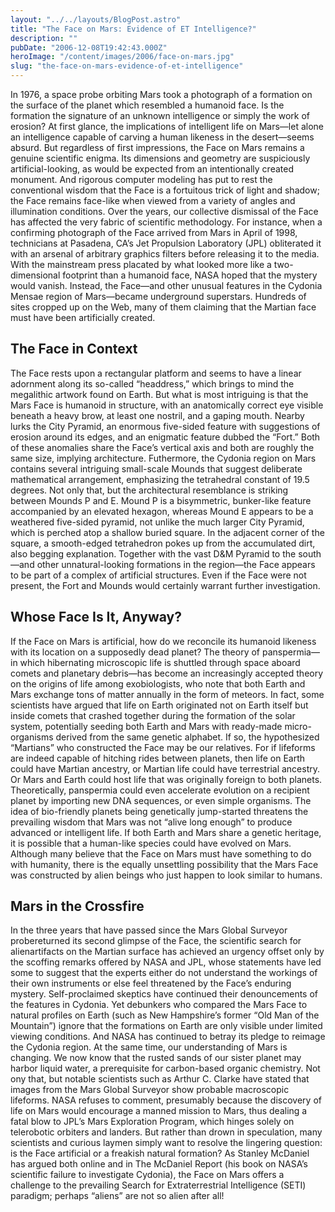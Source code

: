 ```yaml
---
layout: "../../layouts/BlogPost.astro"
title: "The Face on Mars: Evidence of ET Intelligence?"
description: ""
pubDate: "2006-12-08T19:42:43.000Z"
heroImage: "/content/images/2006/face-on-mars.jpg"
slug: "the-face-on-mars-evidence-of-et-intelligence"
---
```


In 1976, a space probe orbiting Mars took a photograph of a formation on the surface of the planet which resembled a humanoid face. Is the formation the signature of an unknown intelligence or simply the work of erosion? At first glance, the implications of intelligent life on Mars—let alone an intelligence capable of carving a human likeness in the desert—seems absurd.
But regardless of first impressions, the Face on Mars remains a genuine scientific enigma. Its dimensions and geometry are suspiciously artificial-looking, as would be expected from an intentionally created monument. And rigorous computer modeling has put to rest the conventional wisdom that the Face is a fortuitous trick of light and shadow; the Face remains face-like when viewed from a variety of angles and illumination conditions.
Over the years, our collective dismissal of the Face has affected the very fabric of scientific methodology. For instance, when a confirming photograph of the Face arrived from Mars in April of 1998, technicians at Pasadena, CA’s Jet Propulsion Laboratory (JPL) obliterated it with an arsenal of arbitrary graphics filters before releasing it to the media.
With the mainstream press placated by what looked more like a two-dimensional footprint than a humanoid face, NASA hoped that the mystery would vanish. Instead, the Face—and other unusual features in the Cydonia Mensae region of Mars—became underground superstars. Hundreds of sites cropped up on the Web, many of them claiming that the Martian face must have been artificially created.

## The Face in Context

The Face rests upon a rectangular platform and seems to have a linear adornment along its so-called “headdress,” which brings to mind the megalithic artwork found on Earth. But what is most intriguing is that the Mars Face is humanoid in structure, with an anatomically correct eye visible beneath a heavy brow, at least one nostril, and a gaping mouth.
Nearby lurks the City Pyramid, an enormous five-sided feature with suggestions of erosion around its edges, and an enigmatic feature dubbed the “Fort.” Both of these anomalies share the Face’s vertical axis and both are roughly the same size, implying architecture. Futhermore, the Cydonia region on Mars contains several intriguing small-scale Mounds that suggest deliberate mathematical arrangement, emphasizing the tetrahedral constant of 19.5 degrees.
Not only that, but the architectural resemblance is striking between Mounds P and E. Mound P is a bisymmetric, bunker-like feature accompanied by an elevated hexagon, whereas Mound E appears to be a weathered five-sided pyramid, not unlike the much larger City Pyramid, which is perched atop a shallow buried square. In the adjacent corner of the square, a smooth-edged tetrahedron pokes up from the accumulated dirt, also begging explanation.
Together with the vast D&amp;M Pyramid to the south—and other unnatural-looking formations in the region—the Face appears to be part of a complex of artificial structures. Even if the Face were not present, the Fort and Mounds would certainly warrant further investigation.

## Whose Face Is It, Anyway?

If the Face on Mars is artificial, how do we reconcile its humanoid likeness with its location on a supposedly dead planet?
The theory of panspermia—in which hibernating microscopic life is shuttled through space aboard comets and planetary debris—has become an increasingly accepted theory on the origins of life among exobiologists, who note that both Earth and Mars exchange tons of matter annually in the form of meteors.
In fact, some scientists have argued that life on Earth originated not on Earth itself but inside comets that crashed together during the formation of the solar system, potentially seeding both Earth and Mars with ready-made micro-organisms derived from the same genetic alphabet. If so, the hypothesized “Martians” who constructed the Face may be our relatives. For if lifeforms are indeed capable of hitching rides between planets, then life on Earth could have Martian ancestry, or Martian life could have terrestrial ancestry. Or Mars and Earth could host life that was originally foreign to both planets.
Theoretically, panspermia could even accelerate evolution on a recipient planet by importing new DNA sequences, or even simple organisms. The idea of bio-friendly planets being genetically jump-started threatens the prevailing wisdom that Mars was not “alive long enough” to produce advanced or intelligent life. If both Earth and Mars share a genetic heritage, it is possible that a human-like species could have evolved on Mars.
Although many believe that the Face on Mars must have something to do with humanity, there is the equally unsettling possibility that the Mars Face was constructed by alien beings who just happen to look similar to humans.

## Mars in the Crossfire

In the three years that have passed since the Mars Global Surveyor probereturned its second glimpse of the Face, the scientific search for alienartifacts on the Martian surface has achieved an urgency offset only by the scoffing remarks offered by NASA and JPL, whose statements have led some to suggest that the experts either do not understand the workings of their own instruments or else feel threatened by the Face’s enduring mystery.
Self-proclaimed skeptics have continued their denouncements of the features in Cydonia. Yet debunkers who compared the Mars Face to natural profiles on Earth (such as New Hampshire’s former “Old Man of the Mountain”) ignore that the formations on Earth are only visible under limited viewing conditions. And NASA has continued to betray its pledge to reimage the Cydonia region.
At the same time, our understanding of Mars is changing. We now know that the rusted sands of our sister planet may harbor liquid water, a prerequisite for carbon-based organic chemistry. Not ony that, but notable scientists such as Arthur C. Clarke have stated that images from the Mars Global Surveyor show probable macroscopic lifeforms.
NASA refuses to comment, presumably because the discovery of life on Mars would encourage a manned mission to Mars, thus dealing a fatal blow to JPL’s Mars Exploration Program, which hinges solely on telerobotic orbiters and landers. But rather than drown in speculation, many scientists and curious laymen simply want to resolve the lingering question: is the Face artificial or a freakish natural formation?
As Stanley McDaniel has argued both online and in The McDaniel Report (his book on NASA’s scientific failure to investigate Cydonia), the Face on Mars offers a challenge to the prevailing Search for Extraterrestrial Intelligence (SETI) paradigm; perhaps “aliens” are not so alien after all!
